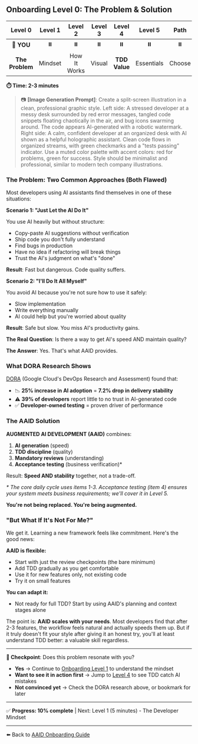 ## Onboarding Level 0: The Problem & Solution

|     Level 0     | Level 1 |   Level 2    | Level 3 |    Level 4    |  Level 5   |  Path  | Start |
| :-------------: | :-----: | :----------: | :-----: | :-----------: | :--------: | :----: | :---: |
|   📍 **YOU**    |   ⏸️    |      ⏸️      |   ⏸️    |      ⏸️       |     ⏸️     |   ⏸️   |  ⏸️   |
| **The Problem** | Mindset | How It Works | Visual  | **TDD Value** | Essentials | Choose | Setup |

**⏱️ Time: 2-3 minutes**

> 📷 **[Image Generation Prompt]**: Create a split-screen illustration in a clean, professional graphic style. Left side: A stressed developer at a messy desk surrounded by red error messages, tangled code snippets floating chaotically in the air, and bug icons swarming around. The code appears AI-generated with a robotic watermark. Right side: A calm, confident developer at an organized desk with AI shown as a helpful holographic assistant. Clean code flows in organized streams, with green checkmarks and a "tests passing" indicator. Use a muted color palette with accent colors: red for problems, green for success. Style should be minimalist and professional, similar to modern tech company illustrations.

### The Problem: Two Common Approaches (Both Flawed)

Most developers using AI assistants find themselves in one of these situations:

**Scenario 1: "Just Let the AI Do It"**

You use AI heavily but without structure:

- Copy-paste AI suggestions without verification
- Ship code you don't fully understand
- Find bugs in production
- Have no idea if refactoring will break things
- Trust the AI's judgment on what's "done"

**Result**: Fast but dangerous. Code quality suffers.

**Scenario 2: "I'll Do It All Myself"**

You avoid AI because you're not sure how to use it safely:

- Slow implementation
- Write everything manually
- AI could help but you're worried about quality

**Result**: Safe but slow. You miss AI's productivity gains.

**The Real Question**: Is there a way to get AI's speed AND maintain quality?

**The Answer**: Yes. That's what AAID provides.

### What DORA Research Shows

[DORA](https://dora.dev/) (Google Cloud's DevOps Research and Assessment) found that:

- 📉 **25% increase in AI adoption** = **7.2% drop in delivery stability**
- ⚠️ **39% of developers** report little to no trust in AI-generated code
- ✅ **Developer-owned testing** = proven driver of performance

### The AAID Solution

**AUGMENTED AI DEVELOPMENT (AAID)** combines:

1. **AI generation** (speed)
2. **TDD discipline** (quality)
3. **Mandatory reviews** (understanding)
4. **Acceptance testing** (business verification)\*

Result: **Speed AND stability** together, not a trade-off.

_\* The core daily cycle uses items 1-3. Acceptance testing (item 4) ensures your system meets business requirements; we'll cover it in Level 5._

**You're not being replaced. You're being augmented.**

### "But What If It's Not For Me?"

We get it. Learning a new framework feels like commitment. Here's the good news:

**AAID is flexible:**

- Start with just the review checkpoints (the bare minimum)
- Add TDD gradually as you get comfortable
- Use it for new features only, not existing code
- Try it on small features

**You can adapt it:**

- Not ready for full TDD? Start by using AAID's planning and context stages alone

The point is: **AAID scales with your needs**. Most developers find that after 2-3 features, the workflow feels natural and actually speeds them up. But if it truly doesn't fit your style after giving it an honest try, you'll at least understand TDD better: a valuable skill regardless.

---

**🛑 Checkpoint**: Does this problem resonate with you?

- **Yes** → Continue to [Onboarding Level 1](./1.md) to understand the mindset
- **Want to see it in action first** → Jump to [Level 4](./4.md) to see TDD catch AI mistakes
- **Not convinced yet** → Check the DORA research above, or bookmark for later

---

✅ **Progress: 10% complete** | Next: Level 1 (5 minutes) - The Developer Mindset

---

⬅️ Back to [AAID Onboarding Guide](../guide.md)
